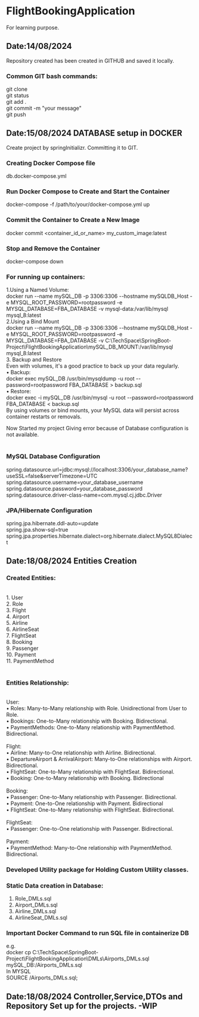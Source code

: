 # FlightBookingApplication
For learning purpose.

## Date:14/08/2024
Repository created has been created in GITHUB and saved it locally. <br />
### Common GIT bash commands:
git clone <repository-url> <br />
git status<br />
git add . <br />
git commit -m "your message" <br />
git push <br />

## Date:15/08/2024 DATABASE setup in DOCKER
Create project by springInitializr. Committing it to GIT.
### Creating Docker Compose file
db.docker-compose.yml
### Run Docker Compose to Create and Start the Container
docker-compose -f /path/to/your/docker-compose.yml up
### Commit the Container to Create a New Image 
docker commit <container_id_or_name> my_custom_image:latest
### Stop and Remove the Container
docker-compose down
<br />
### For running up containers:
1.Using a Named Volume:<br />
docker run --name mySQL_DB -p 3306:3306 --hostname mySQLDB_Host -e MYSQL_ROOT_PASSWORD=rootpassword -e MYSQL_DATABASE=FBA_DATABASE -v mysql-data:/var/lib/mysql mysql_8:latest
<br />
2.Using a Bind Mount<br />
docker run --name mySQL_DB -p 3306:3306 --hostname mySQLDB_Host -e MYSQL_ROOT_PASSWORD=rootpassword -e MYSQL_DATABASE=FBA_DATABASE -v C:\TechSpace\SpringBoot-Project\FlightBookingApplication\mySQL_DB_MOUNT:/var/lib/mysql mysql_8:latest
<br />
3. Backup and Restore<br />
Even with volumes, it's a good practice to back up your data regularly.<br />
•	Backup:<br />
docker exec mySQL_DB /usr/bin/mysqldump -u root --password=rootpassword FBA_DATABASE > backup.sql <br />
•	Restore:<br />
docker exec -i mySQL_DB /usr/bin/mysql -u root --password=rootpassword FBA_DATABASE < backup.sql<br />
By using volumes or bind mounts, your MySQL data will persist across container restarts or removals.<br />

Now Started my project Giving error because of Database configuration is not available. <br /><br />

### MySQL Database Configuration</h3> 
spring.datasource.url=jdbc:mysql://localhost:3306/your_database_name?useSSL=false&serverTimezone=UTC <br />
spring.datasource.username=your_database_username <br />
spring.datasource.password=your_database_password <br />
spring.datasource.driver-class-name=com.mysql.cj.jdbc.Driver

### JPA/Hibernate Configuration</h3> 
spring.jpa.hibernate.ddl-auto=update <br />
spring.jpa.show-sql=true <br />
spring.jpa.properties.hibernate.dialect=org.hibernate.dialect.MySQL8Dialect 


## Date:18/08/2024 Entities Creation
### Created Entities:
<br />
1. User<br />
2. Role<br />
3. Flight<br />
4. Airport<br />
5. Airline<br />
6. AirlineSeat<br />
7. FlightSeat<br />
8. Booking<br />
9. Passenger<br />
10. Payment<br />
11. PaymentMethod<br />
<br />

### Entities Relationship:
<br />
User:<br />
    •	Roles: Many-to-Many relationship with Role. Unidirectional from User to Role.<br />
    •	Bookings: One-to-Many relationship with Booking. Bidirectional.<br />
    •	PaymentMethods: One-to-Many relationship with PaymentMethod. Bidirectional.<br />
<br />
Flight:<br />
•	Airline: Many-to-One relationship with Airline. Bidirectional.<br />
•	DepartureAirport & ArrivalAirport: Many-to-One relationships with Airport. Bidirectional.<br />
•	FlightSeat: One-to-Many relationship with FlightSeat. Bidirectional.<br />
•	Booking: One-to-Many relationship with Booking. Bidirectional<br />
<br/>
Booking:<br />
•	Passenger: One-to-Many relationship with Passenger. Bidirectional.<br />
•	Payment: One-to-One relationship with Payment. Bidirectional<br />
•	FlightSeat: One-to-Many relationship with FlightSeat. Bidirectional.<br />
<br/>
FlightSeat:<br />
•	Passenger: One-to-One relationship with Passenger. Bidirectional.<br />
<br/>
Payment:<br />
•	PaymentMethod: Many-to-One relationship with PaymentMethod. Bidirectional.<br />

### Developed Utility package for Holding Custom Utility classes.

### Static Data creation in Database:
1. Role_DMLs.sql<br />
2. Airport_DMLs.sql<br />
3. Airline_DMLs.sql<br />
4. AirlineSeat_DMLs.sql<br />

### Important Docker Command to run SQL file in containerize DB
e.g.<br />
docker cp C:\TechSpace\SpringBoot-Project\FlightBookingApplication\DMLs\Airports_DMLs.sql mySQL_DB:/Airports_DMLs.sql<br />
In MYSQL<br />
SOURCE /Airports_DMLs.sql;<br />

## Date:18/08/2024 Controller,Service,DTOs and Repository Set up for the projects. -WIP













